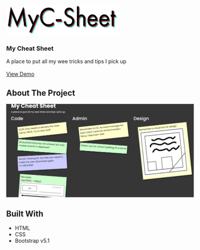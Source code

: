 <br/>
<p>
  <a href="https://johndavidson.dev/myCheatSheet/">
    <img src="img/logo.png" alt="Logo" width="300" height="80">
  </a>

  <h3>My Cheat Sheet</h3>

  <p>
    A place to put all my wee tricks and tips I pick up
    <br/>
    <br/>
    <a href="https://johndavidson.dev/myCheatSheet/">View Demo</a>
  </p>
</p>



## About The Project

![Screen Shot](img/screenshot.png)

## Built With

* HTML
* CSS
* Bootstrap v5.1

